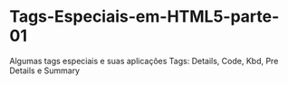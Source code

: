 # Tags-Especiais-em-HTML5-parte-01
Algumas tags especiais e suas aplicações
Tags:
Details, Code, Kbd, Pre
Details e Summary


